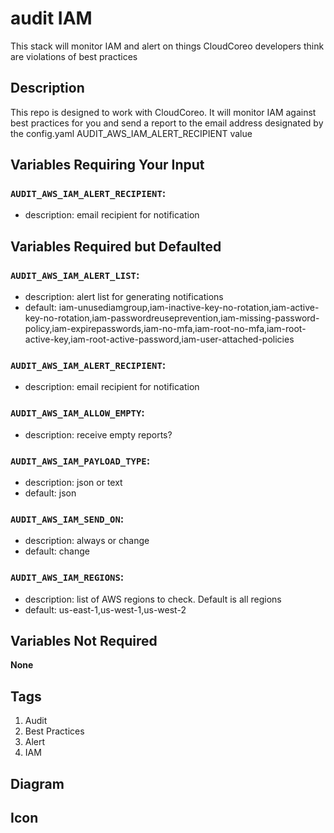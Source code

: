 audit IAM
============================
This stack will monitor IAM and alert on things CloudCoreo developers think are violations of best practices


## Description

This repo is designed to work with CloudCoreo. It will monitor IAM against best practices for you and send a report to the email address designated by the config.yaml AUDIT_AWS_IAM_ALERT_RECIPIENT value

## Variables Requiring Your Input

### `AUDIT_AWS_IAM_ALERT_RECIPIENT`:
  * description: email recipient for notification

## Variables Required but Defaulted

### `AUDIT_AWS_IAM_ALERT_LIST`:
  * description: alert list for generating notifications
  * default: iam-unusediamgroup,iam-inactive-key-no-rotation,iam-active-key-no-rotation,iam-passwordreuseprevention,iam-missing-password-policy,iam-expirepasswords,iam-no-mfa,iam-root-no-mfa,iam-root-active-key,iam-root-active-password,iam-user-attached-policies

### `AUDIT_AWS_IAM_ALERT_RECIPIENT`:
  * description: email recipient for notification

### `AUDIT_AWS_IAM_ALLOW_EMPTY`:
  * description: receive empty reports?

### `AUDIT_AWS_IAM_PAYLOAD_TYPE`:
  * description: json or text
  * default: json

### `AUDIT_AWS_IAM_SEND_ON`:
  * description: always or change
  * default: change

### `AUDIT_AWS_IAM_REGIONS`:
  * description: list of AWS regions to check. Default is all regions
  * default: us-east-1,us-west-1,us-west-2

## Variables Not Required

**None**

## Tags

1. Audit
1. Best Practices
1. Alert
1. IAM

## Diagram



## Icon



